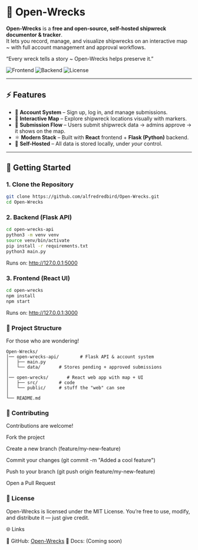 # 🌊 Open-Wrecks

**Open-Wrecks** is a **free and open-source, self-hosted shipwreck documentor & tracker**.  
It lets you record, manage, and visualize shipwrecks on an interactive map ~ with full account management and approval workflows.

“Every wreck tells a story ~ Open-Wrecks helps preserve it.”

![Frontend](https://img.shields.io/badge/React-Frontend-blue?logo=react&style=for-the-badge)
![Backend](https://img.shields.io/badge/Python-Backend-green?logo=python&style=for-the-badge)
![License](https://img.shields.io/github/license/alfredredbird/Open-Wrecks?style=for-the-badge)

---

## ⚡ Features
- 🔐 **Account System** – Sign up, log in, and manage submissions.
- 📍 **Interactive Map** – Explore shipwreck locations visually with markers.
- 📝 **Submission Flow** – Users submit shipwreck data → admins approve → it shows on the map.
- ⚛️ **Modern Stack** – Built with **React** frontend + **Flask (Python)** backend.
- 💾 **Self-Hosted** – All data is stored locally, under *your* control.

---

## 🚀 Getting Started

### 1. Clone the Repository
```bash
git clone https://github.com/alfredredbird/Open-Wrecks.git
cd Open-Wrecks
```

### 2. Backend (Flask API)
```bash
cd open-wrecks-api
python3 -m venv venv
source venv/bin/activate
pip install -r requirements.txt
python3 main.py
```

Runs on: http://127.0.0.1:5000

### 3. Frontend (React UI)
```bash
cd open-wrecks
npm install
npm start
```
Runs on: http://127.0.0.1:3000

### 📂 Project Structure
For those who are wondering!

```
Open-Wrecks/
│── open-wrecks-api/        # Flask API & account system
│   ├── main.py
│   └── data/       # Stores pending + approved submissions
│
│── open-wrecks/       # React web app with map + UI
│   ├── src/        # code
│   └── public/     # stuff the "web" can see
│
└── README.md
```

### 🤝 Contributing

Contributions are welcome!

Fork the project

Create a new branch (feature/my-new-feature)

Commit your changes (git commit -m "Added a cool feature")

Push to your branch (git push origin feature/my-new-feature)

Open a Pull Request

### 📜 License

Open-Wrecks is licensed under the MIT License.
You’re free to use, modify, and distribute it — just give credit.

🌐 Links

🐙 GitHub: [Open-Wrecks](https://github.com/alfredredbird/Open-Wrecks)
📖 Docs: (Coming soon)
